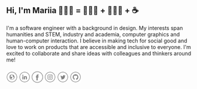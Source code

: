 ## Hi, I'm Mariia  👩🏻‍💻 = 👩🏻‍🎨 + 👩🏻‍🔧 + ☕ 

I'm a software engineer with a background in design. My interests span humanities and STEM, industry and academia, computer graphics and human-computer interaction. I believe in making tech for social good and love to work on products that are accessible and inclusive to everyone. I'm excited to collaborate and share ideas with colleagues and thinkers around me!

###

<a href="https://mariiaromaniuk.github.io" target="_blank"><img src="https://github.com/mariiaromaniuk/mariiaromaniuk/blob/master/www2.png" alt="Website" width="30"></a>
<a href="https://www.linkedin.com/in/mariiaromaniuk/" target="_blank"><img src="https://github.com/mariiaromaniuk/mariiaromaniuk/blob/master/in2.png" alt="LinkedIn" width="30"></a>
<a href="https://www.facebook.com/m.romaniiuk/" target="_blank"><img src="https://github.com/mariiaromaniuk/mariiaromaniuk/blob/master/fb2.png" alt="Facebook" width="30"></a>
<a href="https://www.instagram.com/masha_zhukova/" target="_blank"><img src="https://github.com/mariiaromaniuk/mariiaromaniuk/blob/master/ig2.png" alt="Instagram" width="30"></a>
<a href="https://twitter.com/mariiaromaniuk" target="_blank"><img src="https://github.com/mariiaromaniuk/mariiaromaniuk/blob/master/tw2.png" alt="Twitter" width="30"></a>
<a href="https://github.com/mariiaromaniuk" target="_blank"><img src="https://github.com/mariiaromaniuk/mariiaromaniuk/blob/master/git2.png" alt="GitHub" width="30"></a>
